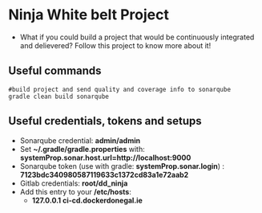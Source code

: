 # Ninja White belt Project
* What if you could build a project that would be continuously integrated and delievered? Follow this project to know more about it!

## Useful commands

```
#build project and send quality and coverage info to sonarqube
gradle clean build sonarqube
```


## Useful credentials, tokens and setups
* Sonarqube credential: **admin/admin**
* Set **~/.gradle/gradle.properties** with: **systemProp.sonar.host.url=http://localhost:9000**
* Sonarqube token (use with gradle: **systemProp.sonar.login**) : **7123bdc340980587119633c1372cd83a1e72aab2**
* Gitlab credentials: **root/dd_ninja**
* Add this entry to your **/etc/hosts**:
 	* **127.0.0.1 ci-cd.dockerdonegal.ie**